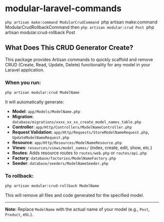 # modular-laravel-commands
``php artisan make:command ModularCrudCommand
``php artisan make:command ModularCrudRollbackCommand
then
``php artisan modular:crud Post
``php artisan modular:crud-rollback Post

## What Does This CRUD Generator Create?

This package provides Artisan commands to quickly scaffold and remove CRUD (Create, Read, Update, Delete) functionality for any model in your Laravel application.

### When you run:
```sh
php artisan modular:crud ModelName
```
It will automatically generate:

- **Model**: `app/Models/ModelName.php`
- **Migration**: `database/migrations/xxxx_xx_xx_create_model_names_table.php`
- **Controller**: `app/Http/Controllers/ModelNameController.php`
- **Request Validation**: `app/Http/Requests/StoreModelNameRequest.php`, `UpdateModelNameRequest.php`
- **Resource**: `app/Http/Resources/ModelNameResource.php`
- **Views**: `resources/views/model_names/` (index, create, edit, show, etc.)
- **Routes**: Adds resource routes to `routes/web.php` or `routes/api.php`
- **Factory**: `database/factories/ModelNameFactory.php`
- **Seeder**: `database/seeders/ModelNameSeeder.php`

### To rollback:
```sh
php artisan modular:crud-rollback ModelName
```
This will remove all files and code generated for the specified model.

---

**Note:** Replace `ModelName` with the actual name of your model (e.g., `Post`, `Product`, etc.).
